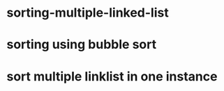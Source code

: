 # sorting-multiple-linked-list
# sorting using bubble sort
# sort multiple linklist in one instance
